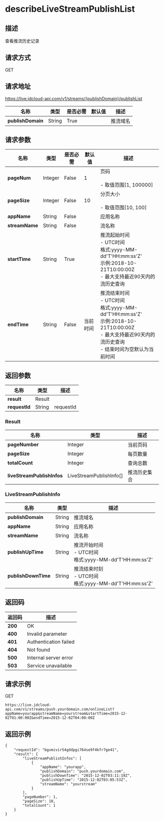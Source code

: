 # describeLiveStreamPublishList


## 描述
查看推流历史记录

## 请求方式
GET

## 请求地址
https://live.jdcloud-api.com/v1/streams/{publishDomain}/publishList

|名称|类型|是否必需|默认值|描述|
|---|---|---|---|---|
|**publishDomain**|String|True| |推流域名|

## 请求参数
|名称|类型|是否必需|默认值|描述|
|---|---|---|---|---|
|**pageNum**|Integer|False|1|页码<br><br>- 取值范围[1, 100000]<br>|
|**pageSize**|Integer|False|10|分页大小<br><br>- 取值范围[10, 100]<br>|
|**appName**|String|False| |应用名称|
|**streamName**|String|False| |流名称|
|**startTime**|String|True| |推流起始时间<br>- UTC时间<br>  格式:yyyy-MM-dd'T'HH:mm:ss'Z'<br>  示例:2018-10-21T10:00:00Z<br>- 最大支持最近90天内的流历史查询<br>|
|**endTime**|String|False|当前时间|推流结束时间<br>- UTC时间<br>  格式:yyyy-MM-dd'T'HH:mm:ss'Z'<br>  示例:2018-10-21T10:00:00Z<br>- 最大支持最近90天内的流历史查询<br>- 结束时间为空默认为当前时间<br>|


## 返回参数
|名称|类型|描述|
|---|---|---|
|**result**|Result| |
|**requestId**|String|requestId|

### Result
|名称|类型|描述|
|---|---|---|
|**pageNumber**|Integer|当前页码|
|**pageSize**|Integer|每页数量|
|**totalCount**|Integer|查询总数|
|**liveStreamPublishInfos**|LiveStreamPublishInfo[]|推流历史集合|
### LiveStreamPublishInfo
|名称|类型|描述|
|---|---|---|
|**publishDomain**|String|推流域名|
|**appName**|String|应用名称|
|**streamName**|String|流名称|
|**publishUpTime**|String|推流开始时间<br>- UTC时间<br>  格式:yyyy-MM-dd'T'HH:mm:ss'Z'<br>|
|**publishDownTime**|String|推流结束时刻<br>- UTC时间<br>  格式:yyyy-MM-dd'T'HH:mm:ss'Z'<br>|

## 返回码
|返回码|描述|
|---|---|
|**200**|OK|
|**400**|Invalid parameter|
|**401**|Authentication failed|
|**404**|Not found|
|**500**|Internal server error|
|**503**|Service unavailable|

## 请求示例
GET
```
https://live.jdcloud-api.com/v1/streams/push.yourdomain.com/onlineList?appName=yourapp&streamName=yourstream&startTime=2015-12-02T01:00:00Z&endTime=2015-12-02T04:00:00Z
```

## 返回示例
```
{
    "requestId": "bgvmivir54gddpgi764se9f4kfr7ge41", 
    "result": {
        "liveStreamPublishInfos": [
            {
                "appName": "yourapp", 
                "publishDomain": "push.yourdomain.com", 
                "publishDownTime": "2015-12-02T03:11:19Z", 
                "publishUpTime": "2015-12-02T03:05:53Z", 
                "streamName": "yourstream"
            }
        ], 
        "pageNumber": 1, 
        "pageSize": 10, 
        "totalCount": 1
    }
}
```
